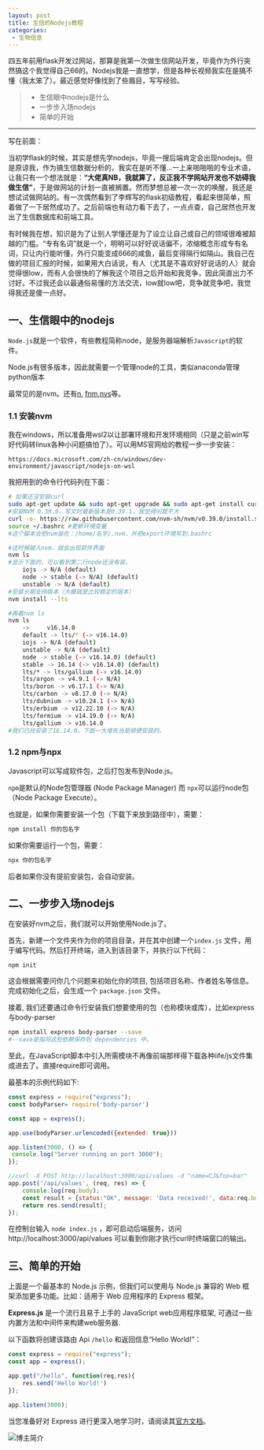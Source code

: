 ```yaml
---
layout: post
title: 生信的Nodejs教程
categories:
 - 生物信息
---
```


四五年前用flask开发过网站，那算是我第一次做生信网站开发，毕竟作为外行突然搞这个我觉得自己66的。Nodejs我是一直想学，但是各种长视频我实在是搞不懂（我太笨了）。最近感觉好像找到了些眉目，写写经验。
>* 生信眼中nodejs是什么
>* 一步步入场nodejs
>* 简单的开始

***

写在前面：

当初学flask的时候，其实是想先学nodejs，毕竟一搜后端肯定会出现nodejs。但是原谅我，作为搞生信数据分析的，我实在是听不懂...一上来啪啪啪的专业术语，让我只有一个想法就是：**“大佬真NB，我就算了，反正我不学网站开发也不妨碍我做生信”**，于是做网站的计划一直被搁置。然而梦想总被一次一次的唤醒，我还是想试试做网站的。有一次偶然看到了李辉写的flask初级教程，看起来很简单，照着做了一下居然成功了。之后前端也有动力看下去了，一点点查，自己居然也开发出了生信数据库和前端工具。

有时候我在想，知识是为了让别人学懂还是为了设立让自己或自己的领域很难被超越的门槛。“专有名词”就是一个，明明可以好好说话偏不，浓缩概念形成专有名词，只让内行能听懂，外行只能变成666的咸鱼，最后变得隔行如隔山。我自己在做的项目汇报的时候，如果用大白话说，有人（尤其是不喜欢好好说话的人）就会觉得很low，而有人会很快的了解我这个项目之后开始和我竞争，因此简直出力不讨好。不过我还会以最通俗易懂的方法交流，low就low吧，竞争就竞争吧，我觉得我还是傻一点好。

## 一、生信眼中的nodejs

``Node.js``就是一个软件，有些教程简称node，是服务器端解析``Javascript``的软件。

Node.js有很多版本，因此就需要一个管理node的工具，类似anaconda管理python版本

最常见的是nvm。还有[n](https://www.npmjs.com/package/n#installation), [fnm](https://github.com/Schniz/fnm#using-a-script),[nvs](https://github.com/jasongin/nvs)等。

### 1.1 安装nvm

我在windows，所以准备用wsl2以让部署环境和开发环境相同（只是之前win写好代码转linux各种小问题搞怕了）。可以用MS官网给的教程一步一步安装：

``https://docs.microsoft.com/zh-cn/windows/dev-environment/javascript/nodejs-on-wsl``

我把用到的命令行代码列在下面：

```bash
# 如果还没安装curl
sudo apt-get update && sudo apt-get upgrade && sudo apt-get install curl
#安装NVM 0.39.0，写文时最新版本是0.39.1，我觉得问题不大
curl -o- https://raw.githubusercontent.com/nvm-sh/nvm/v0.39.0/install.sh | bash
source ~/.bashrc #更新环境变量
#这个脚本会把nvm装在：/home/名字/.nvm，并把export环境写到.bashrc

#这时候输入nvm，就会出现软件界面
nvm ls
#显示下面的，可以看到第二行node还没有装。
    iojs -> N/A (default)
    node -> stable (-> N/A) (default)
    unstable -> N/A (default)
#安装长期支持版本（大概就是比较稳定的版本）
nvm install --lts 

#再看nvm ls
nvm ls
    ->     v16.14.0
    default -> lts/* (-> v16.14.0)
    iojs -> N/A (default)
    unstable -> N/A (default)
    node -> stable (-> v16.14.0) (default)
    stable -> 16.14 (-> v16.14.0) (default)
    lts/* -> lts/gallium (-> v16.14.0)
    lts/argon -> v4.9.1 (-> N/A)
    lts/boron -> v6.17.1 (-> N/A)
    lts/carbon -> v8.17.0 (-> N/A)
    lts/dubnium -> v10.24.1 (-> N/A)
    lts/erbium -> v12.22.10 (-> N/A)
    lts/fermium -> v14.19.0 (-> N/A)
    lts/gallium -> v16.14.0
#我们已经安装了16.14.0，下面一大堆先当是顺便安装的。
```

### 1.2 npm与npx

Javascript可以写成软件包，之后打包发布到Node.js。

``npm``是默认的Node包管理器 (Node Package Manager) 而 ``npx``可以运行node包（Node Package Execute）。

也就是，如果你需要安装一个包（下载下来放到路径中），需要：
```bash
npm install 你的包名字
```

如果你需要运行一个包，需要：
```bash
npx 你的包名字
```

后者如果你没有提前安装包，会自动安装。

## 二、一步步入场nodejs

在安装好nvm之后，我们就可以开始使用Node.js了。

首先，新建一个文件夹作为你的项目目录，并在其中创建一个`index.js` 文件，用于编写代码。然后打开终端，进入到该目录下，并执行以下代码：

```
npm init
```

这会根据需要问你几个问题来初始化你的项目, 包括项目名称、作者姓名等信息。完成初始化之后，会生成一个 `package.json` 文件。

接着, 我们还要通过命令行安装我们想要使用的包（也称模块或库），比如express与body-parser

```bash
npm install express body-parser --save 
#--save是指将这些依赖保存到 dependencies 中。
```

至此，在JavaScript脚本中引入所需模块不再像前端那样得下载各种iife/js文件集成进去了。直接require即可调用。

最基本的示例代码如下:

``` js
const express = require("express");
const bodyParser= require('body-parser')

const app = express();

app.use(bodyParser.urlencoded({extended: true}))

app.listen(3000, () => {
 console.log("Server running on port 3000");
});

//curl -X POST http://localhost:3000/api/values -d "name=CJ&foo=bar"
app.post('/api/values', (req, res) => {
    console.log(req.body);
    const result = {status:"OK", message: 'Data received!', data:req.body};
    return res.send(result);
});
```

在控制台输入 `node index.js` ，即可启动后端服务，访问 http://localhost:3000/api/values 可以看到你刚才执行curl时终端窗口的输出。

## 三、简单的开始

上面是一个最基本的 Node.js 示例，但我们可以使用与 Node.js 兼容的 Web 框架添加更多功能。比如：适用于 Web 应用程序的 Express 框架。

**Express.js** 是一个流行且易于上手的 JavaScript web应用程序框架, 可通过一些内置方法和中间件来构建web服务器.

以下函数将创建该路由 Api `/hello` 和返回信息“Hello World!”：

``` js
const express = require("express");
const app = express();

app.get("/hello", function(req,res){
    res.send('Hello World!')
});

app.listen(3000);
```

当您准备好对 Express 进行更深入地学习时，请阅读其[官方文档](https://expressjs.com/)。

![博主简介](https://pic.atlasbioinfo.com/logo.png) 
